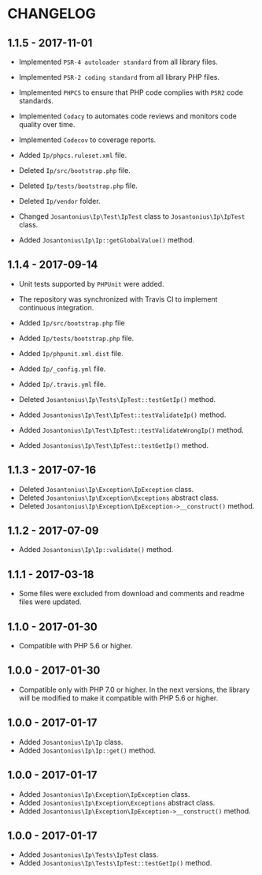 # CHANGELOG

## 1.1.5 - 2017-11-01

* Implemented `PSR-4 autoloader standard` from all library files.

* Implemented `PSR-2 coding standard` from all library PHP files.

* Implemented `PHPCS` to ensure that PHP code complies with `PSR2` code standards.

* Implemented `Codacy` to automates code reviews and monitors code quality over time.

* Implemented `Codecov` to coverage reports.

* Added `Ip/phpcs.ruleset.xml` file.

* Deleted `Ip/src/bootstrap.php` file.

* Deleted `Ip/tests/bootstrap.php` file.

* Deleted `Ip/vendor` folder.

* Changed `Josantonius\Ip\Test\IpTest` class to  `Josantonius\Ip\IpTest` class.

* Added `Josantonius\Ip\Ip::getGlobalValue()` method.

## 1.1.4 - 2017-09-14

* Unit tests supported by `PHPUnit` were added.

* The repository was synchronized with Travis CI to implement continuous integration.
 
* Added `Ip/src/bootstrap.php` file

* Added `Ip/tests/bootstrap.php` file.

* Added `Ip/phpunit.xml.dist` file.
* Added `Ip/_config.yml` file.
* Added `Ip/.travis.yml` file.

* Deleted `Josantonius\Ip\Tests\IpTest::testGetIp()` method.

* Added `Josantonius\Ip\Test\IpTest::testValidateIp()` method.
* Added `Josantonius\Ip\Test\IpTest::testValidateWrongIp()` method.
* Added `Josantonius\Ip\Test\IpTest::testGetIp()` method.

## 1.1.3 - 2017-07-16

* Deleted `Josantonius\Ip\Exception\IpException` class.
* Deleted `Josantonius\Ip\Exception\Exceptions` abstract class.
* Deleted `Josantonius\Ip\Exception\IpException->__construct()` method.

## 1.1.2 - 2017-07-09

* Added `Josantonius\Ip\Ip::validate()` method.

## 1.1.1 - 2017-03-18

* Some files were excluded from download and comments and readme files were updated.

## 1.1.0 - 2017-01-30

* Compatible with PHP 5.6 or higher.

## 1.0.0 - 2017-01-30

* Compatible only with PHP 7.0 or higher. In the next versions, the library will be modified to make it compatible with PHP 5.6 or higher.

## 1.0.0 - 2017-01-17

* Added `Josantonius\Ip\Ip` class.
* Added `Josantonius\Ip\Ip::get()` method.

## 1.0.0 - 2017-01-17

* Added `Josantonius\Ip\Exception\IpException` class.
* Added `Josantonius\Ip\Exception\Exceptions` abstract class.
* Added `Josantonius\Ip\Exception\IpException->__construct()` method.

## 1.0.0 - 2017-01-17

* Added `Josantonius\Ip\Tests\IpTest` class.
* Added `Josantonius\Ip\Tests\IpTest::testGetIp()` method.
